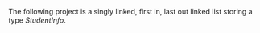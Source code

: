 The following project is a singly linked, first in, last out linked list storing a type *StudentInfo*.
